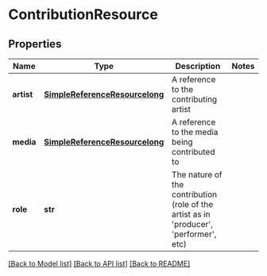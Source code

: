 # ContributionResource

## Properties
Name | Type | Description | Notes
------------ | ------------- | ------------- | -------------
**artist** | [**SimpleReferenceResourcelong**](SimpleReferenceResourcelong.md) | A reference to the contributing artist | 
**media** | [**SimpleReferenceResourcelong**](SimpleReferenceResourcelong.md) | A reference to the media being contributed to | 
**role** | **str** | The nature of the contribution (role of the artist as in &#39;producer&#39;, &#39;performer&#39;, etc) | 

[[Back to Model list]](../README.md#documentation-for-models) [[Back to API list]](../README.md#documentation-for-api-endpoints) [[Back to README]](../README.md)


